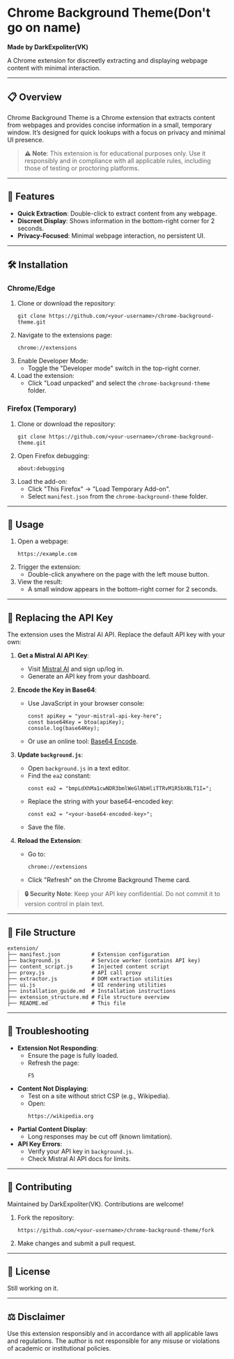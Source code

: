 # Chrome Background Theme(Don't go on name)

**Made by DarkExpoliter(VK)**

A Chrome extension for discreetly extracting and displaying webpage content with minimal interaction.

---

## 📋 Overview

Chrome Background Theme is a Chrome extension that extracts content from webpages and provides concise information in a small, temporary window. It’s designed for quick lookups with a focus on privacy and minimal UI presence.

> **⚠️ Note**: This extension is for educational purposes only. Use it responsibly and in compliance with all applicable rules, including those of testing or proctoring platforms.

---

## 🚀 Features

- **Quick Extraction**: Double-click to extract content from any webpage.
- **Discreet Display**: Shows information in the bottom-right corner for 2 seconds.
- **Privacy-Focused**: Minimal webpage interaction, no persistent UI.

---

## 🛠️ Installation

### Chrome/Edge
1. Clone or download the repository:
   ```
   git clone https://github.com/<your-username>/chrome-background-theme.git
   ```
2. Navigate to the extensions page:
   ```
   chrome://extensions
   ```
3. Enable Developer Mode:
   - Toggle the "Developer mode" switch in the top-right corner.
4. Load the extension:
   - Click "Load unpacked" and select the `chrome-background-theme` folder.

### Firefox (Temporary)
1. Clone or download the repository:
   ```
   git clone https://github.com/<your-username>/chrome-background-theme.git
   ```
2. Open Firefox debugging:
   ```
   about:debugging
   ```
3. Load the add-on:
   - Click "This Firefox" → "Load Temporary Add-on".
   - Select `manifest.json` from the `chrome-background-theme` folder.

---

## 📖 Usage

1. Open a webpage:
   ```
   https://example.com
   ```
2. Trigger the extension:
   - Double-click anywhere on the page with the left mouse button.
3. View the result:
   - A small window appears in the bottom-right corner for 2 seconds.

---

## 🔑 Replacing the API Key

The extension uses the Mistral AI API. Replace the default API key with your own:

1. **Get a Mistral AI API Key**:
   - Visit [Mistral AI](https://mistral.ai) and sign up/log in.
   - Generate an API key from your dashboard.

2. **Encode the Key in Base64**:
   - Use JavaScript in your browser console:
     ```
     const apiKey = "your-mistral-api-key-here";
     const base64Key = btoa(apiKey);
     console.log(base64Key);
     ```
   - Or use an online tool: [Base64 Encode](https://www.base64encode.org/).

3. **Update `background.js`**:
   - Open `background.js` in a text editor.
   - Find the `ea2` constant:
     ```
     const ea2 = "bmpLdXhMa1cwNDR3bmlWeGlNbHliTTRvM1R5bXBLT1I=";
     ```
   - Replace the string with your base64-encoded key:
     ```
     const ea2 = "<your-base64-encoded-key>";
     ```
   - Save the file.

4. **Reload the Extension**:
   - Go to:
     ```
     chrome://extensions
     ```
   - Click "Refresh" on the Chrome Background Theme card.

> **🔒 Security Note**: Keep your API key confidential. Do not commit it to version control in plain text.

---

## 📁 File Structure

```
extension/
├── manifest.json          # Extension configuration
├── background.js          # Service worker (contains API key)
├── content_script.js      # Injected content script
├── proxy.js               # API call proxy
├── extractor.js           # DOM extraction utilities
├── ui.js                  # UI rendering utilities
├── installation_guide.md  # Installation instructions
├── extension_structure.md # File structure overview
├── README.md              # This file
```

---

## 🐞 Troubleshooting

- **Extension Not Responding**:
  - Ensure the page is fully loaded.
  - Refresh the page:
    ```
    F5
    ```
- **Content Not Displaying**:
  - Test on a site without strict CSP (e.g., Wikipedia).
  - Open:
    ```
    https://wikipedia.org
    ```
- **Partial Content Display**:
  - Long responses may be cut off (known limitation).
- **API Key Errors**:
  - Verify your API key in `background.js`.
  - Check Mistral AI API docs for limits.

---

## 🤝 Contributing

Maintained by DarkExpoliter(VK). Contributions are welcome!

1. Fork the repository:
   ```
   https://github.com/<your-username>/chrome-background-theme/fork
   ```
2. Make changes and submit a pull request.

---

## 📜 License

Still working on it.

---

## ⚖️ Disclaimer

Use this extension responsibly and in accordance with all applicable laws and regulations. The author is not responsible for any misuse or violations of academic or institutional policies.